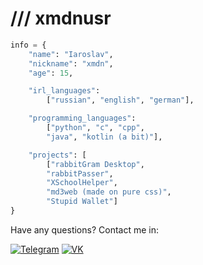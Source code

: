 # /// xmdnusr

```python
info = {
    "name": "Iaroslav",
    "nickname": "xmdn",
    "age": 15,

    "irl_languages":
        ["russian", "english", "german"],

    "programming_languages":
        ["python", "c", "cpp",
        "java", "kotlin (a bit)"],

    "projects": [
        ["rabbitGram Desktop",
        "rabbitPasser",
        "XSchoolHelper",
        "md3web (made on pure css)",
        "Stupid Wallet"]
}
```

Have any questions? Contact me in:

[![Telegram](https://img.shields.io/badge/Telegram-0088CC?logo=telegram)](https://xmdnusr.t.me/) [![VK](https://img.shields.io/badge/VK-0077FF?logo=vk)](https://vk.com/xmdnusr)

[//]: # (LINKS)
[rabbitgramdesktop]: https://github.com/rabbitgramdesktop/rabbitgramdesktop
[rabbitpasser]: https://github.com/xmdnx/rabbitPasser
[xschoolhelper]: https://github.com/xmdnx/schoolhelper
[md3web]: https://github.com/RabbitsInIT/md3web

